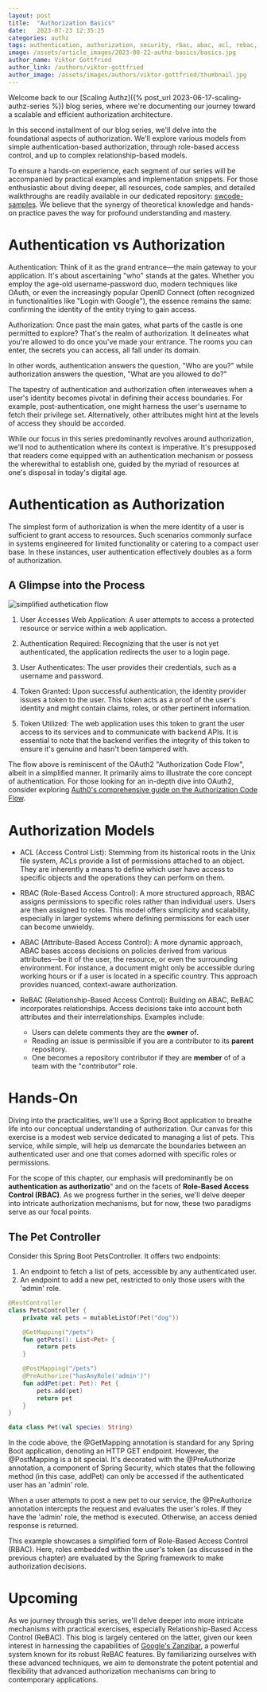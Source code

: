 ```yaml
---
layout: post
title:  "Authorization Basics"
date:   2023-07-23 12:35:25
categories: authz
tags: authentication, authorization, security, rbac, abac, acl, rebac, oauth2
image: /assets/article_images/2023-08-22-authz-basics/basics.jpg
author_name: Viktor Gottfried
author_link: /authors/viktor-gottfried
author_image: /assets/images/authors/viktor-gottfried/thumbnail.jpg
---
```


Welcome back to our [Scaling Authz]({% post_url 2023-06-17-scaling-authz-series %}) blog series, where we're documenting our journey toward a scalable and efficient authorization architecture.

In this second installment of our blog series, we'll delve into the foundational aspects of authorization. We'll explore various models from simple authentication-based authorization, through role-based access control, and up to complex relationship-based models.

To ensure a hands-on experience, each segment of our series will be accompanied by practical examples and implementation snippets. For those enthusiastic about diving deeper, all resources, code samples, and detailed walkthroughs are readily available in our dedicated repository: [swcode-samples](https://github.com/sw-code/swcode-samples). We believe that the synergy of theoretical knowledge and hands-on practice paves the way for profound understanding and mastery.


# Authentication vs Authorization

Authentication: Think of it as the grand entrance—the main gateway to your application. It's about ascertaining "who" stands at the gates. Whether you employ the age-old username-password duo, modern techniques like OAuth, or even the increasingly popular OpenID Connect (often recognized in functionalities like "Login with Google"), the essence remains the same: confirming the identity of the entity trying to gain access. 

Authorization: Once past the main gates, what parts of the castle is one permitted to explore? That's the realm of authorization. It delineates what you're allowed to do once you've made your entrance. The rooms you can enter, the secrets you can access, all fall under its domain.

In other words, authentication answers the question, "Who are you?" while authorization answers the question, "What are you allowed to do?"

The tapestry of authentication and authorization often interweaves when a user's identity becomes pivotal in defining their access boundaries. For example, post-authentication, one might harness the user's username to fetch their privilege set. Alternatively, other attributes might hint at the levels of access they should be accorded.

While our focus in this series predominantly revolves around authorization, we'll nod to authentication where its context is imperative. It's presupposed that readers come equipped with an authentication mechanism or possess the wherewithal to establish one, guided by the myriad of resources at one's disposal in today's digital age.

# Authentication as Authorization

The simplest form of authorization is when the mere identity of a user is sufficient to grant access to resources. Such scenarios commonly surface in systems engineered for limited functionality or catering to a compact user base. In these instances, user authentication effectively doubles as a form of authorization.

## A Glimpse into the Process

![simplified authetication flow](/assets/article_images/2023-06-22-authz-basics/oauth2-simle.svg)

1. User Accesses Web Application: A user attempts to access a protected resource or service within a web application.

2. Authentication Required: Recognizing that the user is not yet authenticated, the application redirects the user to a login page.

3. User Authenticates: The user provides their credentials, such as a username and password.

4. Token Granted: Upon successful authentication, the identity provider issues a token to the user. This token acts as a proof of the user's identity and might contain claims, roles, or other pertinent information.

5. Token Utilized: The web application uses this token to grant the user access to its services and to communicate with backend APIs. It is essential to note that the backend verifies the integrity of this token to ensure it's genuine and hasn't been tampered with.


The flow above is reminiscent of the OAuth2 "Authorization Code Flow", albeit in a simplified manner. It primarily aims to illustrate the core concept of authentication. For those looking for an in-depth dive into OAuth2, consider exploring [Auth0's comprehensive guide on the Authorization Code Flow](https://auth0.com/docs/get-started/authentication-and-authorization-flow/authorization-code-flow).

# Authorization Models

* ACL (Access Control List): Stemming from its historical roots in the Unix file system, ACLs provide a list of permissions attached to an object. They are inherently a means to define which user have access to specific objects and the operations they can perform on them.

* RBAC (Role-Based Access Control): A more structured approach, RBAC assigns permissions to specific roles rather than individual users. Users are then assigned to roles. This model offers simplicity and scalability, especially in larger systems where defining permissions for each user can become unwieldy.

* ABAC (Attribute-Based Access Control): A more dynamic approach, ABAC bases access decisions on policies derived from various attributes—be it of the user, the resource, or even the surrounding environment. For instance, a document might only be accessible during working hours or if a user is located in a specific country. This approach provides nuanced, context-aware authorization.

* ReBAC (Relationship-Based Access Control): Building on ABAC, ReBAC incorporates relationships. Access decisions take into account both attributes and their interrelationships. Examples include:
    * Users can delete comments they are the **owner** of.
    * Reading an issue is permissible if you are a contributor to its **parent** repository.
    * One becomes a repository contributor if they are **member** of of a team with the "contributor" role.


# Hands-On

Diving into the practicalities, we'll use a Spring Boot application to breathe life into our conceptual understanding of authorization. Our canvas for this exercise is a modest web service dedicated to managing a list of pets. This service, while simple, will help us demarcate the boundaries between an authenticated user and one that comes adorned with specific roles or permissions.

For the scope of this chapter, our emphasis will predominantly be on **authentication as authorizatio**" and on the facets of **Role-Based Access Control (RBAC)**. As we progress further in the series, we'll delve deeper into intricate authorization mechanisms, but for now, these two paradigms serve as our focal points.
 
## The Pet Controller

Consider this Spring Boot PetsController. It offers two endpoints:

1. An endpoint to fetch a list of pets, accessible by any authenticated user.
2. An endpoint to add a new pet, restricted to only those users with the 'admin' role.

```kotlin
@RestController
class PetsController {
    private val pets = mutableListOf(Pet("dog"))

    @GetMapping("/pets")
    fun getPets(): List<Pet> {
        return pets
    }

    @PostMapping("/pets")
    @PreAuthorize("hasAnyRole('admin')")
    fun addPet(pet: Pet): Pet {
        pets.add(pet)
        return pet
    }
}

data class Pet(val species: String)
```

In the code above, the @GetMapping annotation is standard for any Spring Boot application, denoting an HTTP GET endpoint. However, the @PostMapping is a bit special. It's decorated with the @PreAuthorize annotation, a component of Spring Security, which states that the following method (in this case, addPet) can only be accessed if the authenticated user has an 'admin' role.

When a user attempts to post a new pet to our service, the @PreAuthorize annotation intercepts the request and evaluates the user's roles. If they have the 'admin' role, the method is executed. Otherwise, an access denied response is returned.

This example showcases a simplified form of Role-Based Access Control (RBAC). Here, roles embedded within the user's token (as discussed in the previous chapter) are evaluated by the Spring framework to make authorization decisions.


# Upcoming

As we journey through this series, we'll delve deeper into more intricate mechanisms with practical exercises, especially Relationship-Based Access Control (ReBAC). This blog is largely centered on the latter, given our keen interest in harnessing the capabilities of [Google's Zanzibar](https://research.google/pubs/pub48190/), a powerful system known for its robust ReBAC features. By familiarizing ourselves with these advanced techniques, we aim to demonstrate the potent potential and flexibility that advanced authorization mechanisms can bring to contemporary applications.
